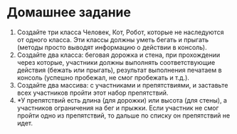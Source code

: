 # Домашнее задание

1. Создайте три класса Человек, Кот, Робот, которые не наследуются от одного класса. Эти
   классы должны уметь бегать и прыгать (методы просто выводят информацию о действии в
   консоль).
2. Создайте два класса: беговая дорожка и стена, при прохождении через которые, участники
   должны выполнять соответствующие действия (бежать или прыгать), результат выполнения
   печатаем в консоль (успешно пробежал, не смог пробежать и т.д.).
3. Создайте два массива: с участниками и препятствиями, и заставьте всех участников пройти
   этот набор препятствий.
4. *У препятствий есть длина (для дорожки) или высота (для стены), а участников ограничения
     на бег и прыжки. Если участник не смог пройти одно из препятствий, то дальше по списку он
     препятствий не идет.
